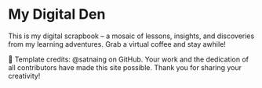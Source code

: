 # My Digital Den
This is my digital scrapbook – a mosaic of lessons, insights, and discoveries from my learning adventures. Grab a virtual coffee and stay awhile!

🌟 Template credits: @satnaing on GitHub. Your work and the dedication of all contributors have made this site possible. Thank you for sharing your creativity!